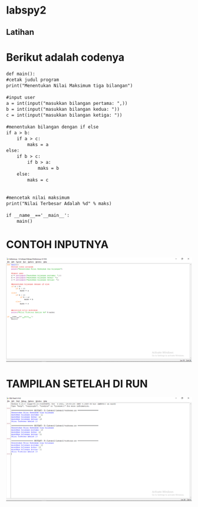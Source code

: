 # labspy2
## Latihan

# Berikut adalah codenya

	def main():
    #cetak judul program
    print("Menentukan Nilai Maksimum tiga bilangan")

    #input user
    a = int(input("masukkan bilangan pertama: ",))
    b = int(input("masukkan bilangan kedua: "))
    c = int(input("masukkan bilangan ketiga: "))
    
    #menentukan bilangan dengan if else
    if a > b:
        if a > c:
            maks = a
    else:
        if b > c:
            if b > a:
                maks = b
        else:
            maks = c
        

    #mencetak nilai maksimum
    print("Nilai Terbesar Adalah %d" % maks)

	if __name__=='__main__':
    	main()

# CONTOH INPUTNYA
![GitHub](PNG2.png)

# TAMPILAN SETELAH DI RUN
![GitHub](3PNG.png)